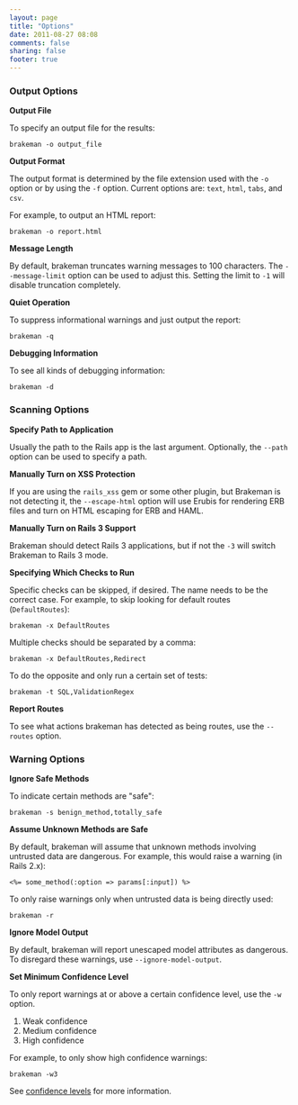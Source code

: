 ```yaml
---
layout: page
title: "Options"
date: 2011-08-27 08:08
comments: false
sharing: false
footer: true
---
```


### Output Options

**Output File**

To specify an output file for the results:

    brakeman -o output_file

**Output Format**

The output format is determined by the file extension used with the `-o` option or by using the `-f` option. Current options are: `text`, `html`, `tabs`, and `csv`.

For example, to output an HTML report:

    brakeman -o report.html

**Message Length**

By default, brakeman truncates warning messages to 100 characters. The `--message-limit` option can be used to adjust this. Setting the limit to `-1` will disable truncation completely.

**Quiet Operation**

To suppress informational warnings and just output the report:

    brakeman -q

**Debugging Information**

To see all kinds of debugging information:

    brakeman -d

### Scanning Options

**Specify Path to Application**

Usually the path to the Rails app is the last argument. Optionally, the `--path` option can be used to specify a path.

**Manually Turn on XSS Protection**

If you are using the `rails_xss` gem or some other plugin, but Brakeman is not detecting it, the `--escape-html` option will use Erubis for rendering ERB files and turn on HTML escaping for ERB and HAML.

**Manually Turn on Rails 3 Support**

Brakeman should detect Rails 3 applications, but if not the `-3` will switch Brakeman to Rails 3 mode.

**Specifying Which Checks to Run**

Specific checks can be skipped, if desired. The name needs to be the correct case. For example, to skip looking for default routes (`DefaultRoutes`):

    brakeman -x DefaultRoutes

Multiple checks should be separated by a comma:

    brakeman -x DefaultRoutes,Redirect

To do the opposite and only run a certain set of tests:

    brakeman -t SQL,ValidationRegex

**Report Routes**

To see what actions brakeman has detected as being routes, use the `--routes` option.

### Warning Options

**Ignore Safe Methods**

To indicate certain methods are "safe":

    brakeman -s benign_method,totally_safe

**Assume Unknown Methods are Safe**

By default, brakeman will assume that unknown methods involving untrusted data are dangerous. For example, this would raise a warning (in Rails 2.x):

    <%= some_method(:option => params[:input]) %>

To only raise warnings only when untrusted data is being directly used:

    brakeman -r

**Ignore Model Output**

By default, brakeman will report unescaped model attributes as dangerous. To disregard these warnings, use `--ignore-model-output`.

**Set Minimum Confidence Level**

To only report warnings at or above a certain confidence level, use the `-w` option.

1. Weak confidence
2. Medium confidence
3. High confidence

For example, to only show high confidence warnings:

    brakeman -w3

See [confidence levels](/docs/confidence) for more information.
